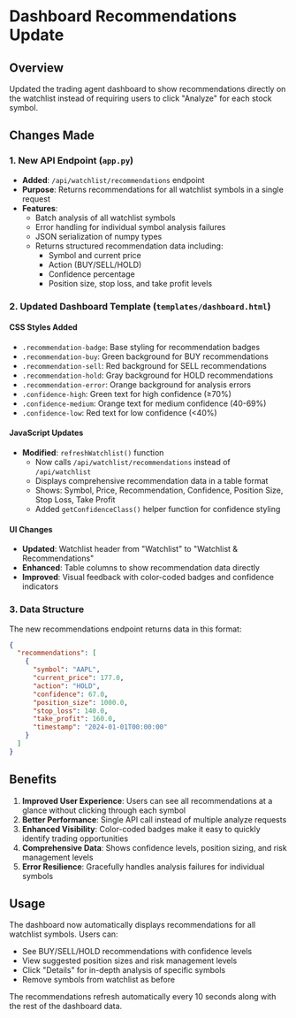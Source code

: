 # Dashboard Recommendations Update

## Overview
Updated the trading agent dashboard to show recommendations directly on the watchlist instead of requiring users to click "Analyze" for each stock symbol.

## Changes Made

### 1. New API Endpoint (`app.py`)
- **Added**: `/api/watchlist/recommendations` endpoint
- **Purpose**: Returns recommendations for all watchlist symbols in a single request
- **Features**:
  - Batch analysis of all watchlist symbols
  - Error handling for individual symbol analysis failures
  - JSON serialization of numpy types
  - Returns structured recommendation data including:
    - Symbol and current price
    - Action (BUY/SELL/HOLD)
    - Confidence percentage
    - Position size, stop loss, and take profit levels

### 2. Updated Dashboard Template (`templates/dashboard.html`)

#### CSS Styles Added
- `.recommendation-badge`: Base styling for recommendation badges
- `.recommendation-buy`: Green background for BUY recommendations
- `.recommendation-sell`: Red background for SELL recommendations  
- `.recommendation-hold`: Gray background for HOLD recommendations
- `.recommendation-error`: Orange background for analysis errors
- `.confidence-high`: Green text for high confidence (≥70%)
- `.confidence-medium`: Orange text for medium confidence (40-69%)
- `.confidence-low`: Red text for low confidence (<40%)

#### JavaScript Updates
- **Modified**: `refreshWatchlist()` function
  - Now calls `/api/watchlist/recommendations` instead of `/api/watchlist`
  - Displays comprehensive recommendation data in a table format
  - Shows: Symbol, Price, Recommendation, Confidence, Position Size, Stop Loss, Take Profit
  - Added `getConfidenceClass()` helper function for confidence styling

#### UI Changes
- **Updated**: Watchlist header from "Watchlist" to "Watchlist & Recommendations"
- **Enhanced**: Table columns to show recommendation data directly
- **Improved**: Visual feedback with color-coded badges and confidence indicators

### 3. Data Structure
The new recommendations endpoint returns data in this format:
```json
{
  "recommendations": [
    {
      "symbol": "AAPL",
      "current_price": 177.0,
      "action": "HOLD",
      "confidence": 67.0,
      "position_size": 1000.0,
      "stop_loss": 140.0,
      "take_profit": 160.0,
      "timestamp": "2024-01-01T00:00:00"
    }
  ]
}
```

## Benefits

1. **Improved User Experience**: Users can see all recommendations at a glance without clicking through each symbol
2. **Better Performance**: Single API call instead of multiple analyze requests
3. **Enhanced Visibility**: Color-coded badges make it easy to quickly identify trading opportunities
4. **Comprehensive Data**: Shows confidence levels, position sizing, and risk management levels
5. **Error Resilience**: Gracefully handles analysis failures for individual symbols

## Usage

The dashboard now automatically displays recommendations for all watchlist symbols. Users can:
- See BUY/SELL/HOLD recommendations with confidence levels
- View suggested position sizes and risk management levels
- Click "Details" for in-depth analysis of specific symbols
- Remove symbols from watchlist as before

The recommendations refresh automatically every 10 seconds along with the rest of the dashboard data.